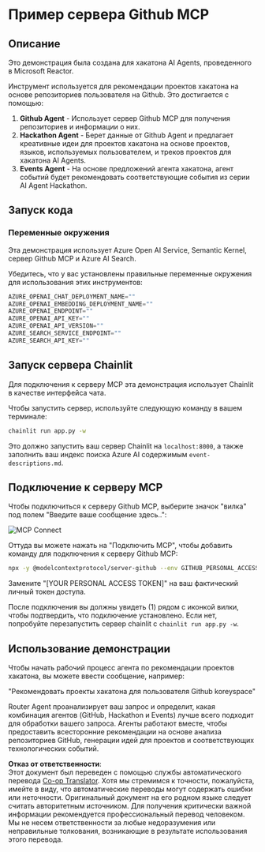 <!--
CO_OP_TRANSLATOR_METADATA:
{
  "original_hash": "9bf0395cbc541ce8db2a9699c8678dfc",
  "translation_date": "2025-07-11T14:41:40+00:00",
  "source_file": "11-mcp/code_samples/github-mcp/README.md",
  "language_code": "ru"
}
-->
# Пример сервера Github MCP

## Описание

Это демонстрация была создана для хакатона AI Agents, проведенного в Microsoft Reactor.

Инструмент используется для рекомендации проектов хакатона на основе репозиториев пользователя на Github. Это достигается с помощью:

1. **Github Agent** - Использует сервер Github MCP для получения репозиториев и информации о них.
2. **Hackathon Agent** - Берет данные от Github Agent и предлагает креативные идеи для проектов хакатона на основе проектов, языков, используемых пользователем, и треков проектов для хакатона AI Agents.
3. **Events Agent** - На основе предложений агента хакатона, агент событий будет рекомендовать соответствующие события из серии AI Agent Hackathon.

## Запуск кода

### Переменные окружения

Эта демонстрация использует Azure Open AI Service, Semantic Kernel, сервер Github MCP и Azure AI Search.

Убедитесь, что у вас установлены правильные переменные окружения для использования этих инструментов:

```python
AZURE_OPENAI_CHAT_DEPLOYMENT_NAME=""
AZURE_OPENAI_EMBEDDING_DEPLOYMENT_NAME=""
AZURE_OPENAI_ENDPOINT=""
AZURE_OPENAI_API_KEY=""
AZURE_OPENAI_API_VERSION=""
AZURE_SEARCH_SERVICE_ENDPOINT=""
AZURE_SEARCH_API_KEY=""
```

## Запуск сервера Chainlit

Для подключения к серверу MCP эта демонстрация использует Chainlit в качестве интерфейса чата.

Чтобы запустить сервер, используйте следующую команду в вашем терминале:

```bash
chainlit run app.py -w
```

Это должно запустить ваш сервер Chainlit на `localhost:8000`, а также заполнить ваш индекс поиска Azure AI содержимым `event-descriptions.md`.

## Подключение к серверу MCP

Чтобы подключиться к серверу Github MCP, выберите значок "вилка" под полем "Введите ваше сообщение здесь..":

![MCP Connect](../../../../../11-mcp/code_samples/github-mcp/images/mcp-chainlit-1.png)

Оттуда вы можете нажать на "Подключить MCP", чтобы добавить команду для подключения к серверу Github MCP:

```bash
npx -y @modelcontextprotocol/server-github --env GITHUB_PERSONAL_ACCESS_TOKEN=[YOUR PERSONAL ACCESS TOKEN]
```

Замените "[YOUR PERSONAL ACCESS TOKEN]" на ваш фактический личный токен доступа.

После подключения вы должны увидеть (1) рядом с иконкой вилки, чтобы подтвердить, что подключение установлено. Если нет, попробуйте перезапустить сервер chainlit с `chainlit run app.py -w`.

## Использование демонстрации

Чтобы начать рабочий процесс агента по рекомендации проектов хакатона, вы можете ввести сообщение, например:

"Рекомендовать проекты хакатона для пользователя Github koreyspace"

Router Agent проанализирует ваш запрос и определит, какая комбинация агентов (GitHub, Hackathon и Events) лучше всего подходит для обработки вашего запроса. Агенты работают вместе, чтобы предоставить всесторонние рекомендации на основе анализа репозиториев GitHub, генерации идей для проектов и соответствующих технологических событий.

**Отказ от ответственности**:  
Этот документ был переведен с помощью службы автоматического перевода [Co-op Translator](https://github.com/Azure/co-op-translator). Хотя мы стремимся к точности, пожалуйста, имейте в виду, что автоматические переводы могут содержать ошибки или неточности. Оригинальный документ на его родном языке следует считать авторитетным источником. Для получения критически важной информации рекомендуется профессиональный перевод человеком. Мы не несем ответственности за любые недоразумения или неправильные толкования, возникающие в результате использования этого перевода.